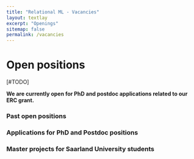 ```yaml
---
title: "Relational ML - Vacancies"
layout: textlay
excerpt: "Openings"
sitemap: false
permalink: /vacancies
---
```


# Open positions

[#TODO]

**We are currently open for PhD and postdoc applications related to our ERC grant.**

### Past open positions

### Applications for PhD and Postdoc positions

### Master projects for Saarland University students
